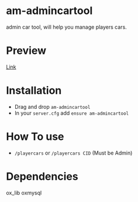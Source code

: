 # am-admincartool
admin car tool, will help you manage players cars.


# Preview
[Link](https://streamable.com/5ru7xl)

# Installation
* Drag and drop `am-admincartool`
* In your `server.cfg` add `ensure am-admincartool`

# How To use
* `/playercars` or `/playercars CID`  (Must be Admin)

# Dependencies
ox_lib
oxmysql
